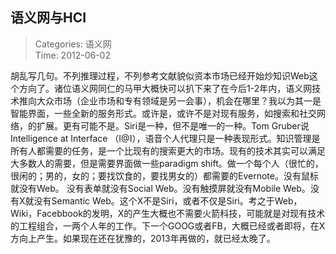 语义网与HCI
---
    
> Categories: 语义网  
> Time: 2012-06-02
    
胡乱写几句。不列推理过程，不列参考文献貌似资本市场已经开始炒知识Web这个方向了。诸位语义网同仁的马甲大概快可以扒下来了在今后1-2年内，语义网技术推向大众市场（企业市场和专有领域是另一会事），机会在哪里？我以为其一是智能界面，一些全新的服务形式。或许是，或许不是对现有服务，如搜索和社交网络，的扩展。更有可能不是。Siri是一种，但不是唯一的一种。Tom Gruber说Intelligence at Interface （I@I），语音个人代理只是一种表现形式。知识管理是所有人都需要的任务，是一个比现有的搜索更大的市场。现有的技术其实可以满足大多数人的需要，但是需要界面做一些paradigm shift。做一个每个人（很忙的，很闲的；男的，女的；要找饮食的，要找男女的）都需要的Evernote。没有鼠标就没有Web。     没有表单就没有Social Web。没有触摸屏就没有Mobile Web。没有X就没有Semantic Web。这个X不是Siri，或者不仅是Siri。考之于Web，Wiki，Facebbook的发明，X的产生大概也不需要火箭科技，可能就是对现有技术的工程组合，一两个人年的工作。下一个GOOG或者FB，大概已经或者即将，在X方向上产生。如果现在还在犹豫的，2013年再做的，就已经太晚了。     
    